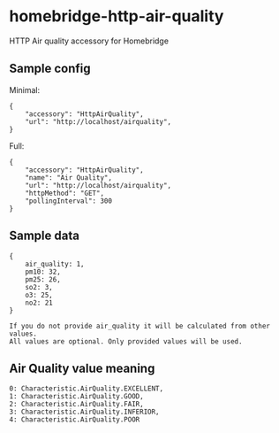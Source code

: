 # homebridge-http-air-quality
HTTP Air quality accessory for Homebridge

## Sample config

Minimal:

	{
		"accessory": "HttpAirQuality",
		"url": "http://localhost/airquality",
	}

Full:

	{
		"accessory": "HttpAirQuality",
		"name": "Air Quality",
		"url": "http://localhost/airquality",
		"httpMethod": "GET",
		"pollingInterval": 300
	}

## Sample data

	{
		air_quality: 1,
		pm10: 32,
		pm25: 26,
		so2: 3,
		o3: 25,
		no2: 21
	}

	If you do not provide air_quality it will be calculated from other values.
	All values are optional. Only provided values will be used.

## Air Quality value meaning

	0: Characteristic.AirQuality.EXCELLENT,
	1: Characteristic.AirQuality.GOOD,
	2: Characteristic.AirQuality.FAIR,
	3: Characteristic.AirQuality.INFERIOR,
	4: Characteristic.AirQuality.POOR
